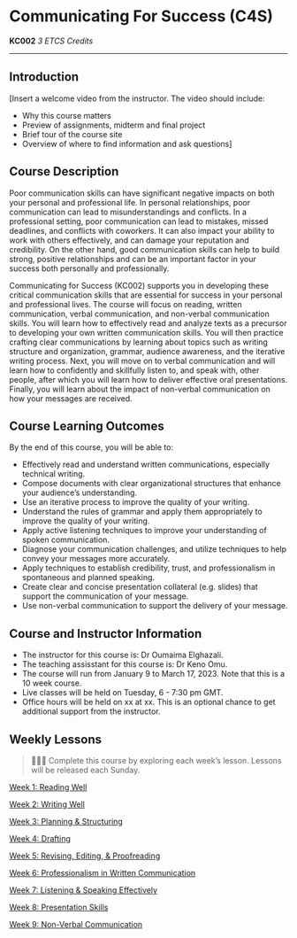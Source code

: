 # Communicating For Success (C4S)
**KC002** *3 ETCS Credits*

---
## Introduction

[Insert a welcome video from the instructor. The video should include:
- Why this course matters
- Preview of assignments, midterm and final project
- Brief tour of the course site
- Overview of where to find information and ask questions]

## Course Description

Poor communication skills can have significant negative impacts on both your personal and professional life. In personal relationships, poor communication can lead to misunderstandings and conflicts. In a professional setting, poor communication can lead to mistakes, missed deadlines, and conflicts with coworkers. It can also impact your ability to work with others effectively, and can damage your reputation and credibility. On the other hand, good communication skills can help to build strong, positive relationships and can be an important factor in your success both personally and professionally.

Communicating for Success (KC002) supports you in developing these critical communication skills that are essential for success in your personal and professional lives. The course will focus on reading, written communication, verbal communication, and non-verbal communication skills. You will learn how to effectively read and analyze texts as a precursor to developing your own written communication skills. You will then practice crafting clear communications by learning about topics such as writing structure and organization, grammar, audience awareness, and the iterative writing process. Next, you will move on to verbal communication and will learn how to confidently and skillfully listen to, and speak with, other people, after which you will learn how to deliver effective oral presentations. Finally, you will learn about the impact of non-verbal communication on how your messages are received.  

## Course Learning Outcomes
By the end of this course, you will be able to:

- Effectively read and understand written communications, especially technical writing.
- Compose documents with clear organizational structures that enhance your audience’s understanding.
- Use an iterative process to improve the quality of your writing.
- Understand the rules of grammar and apply them appropriately to improve the quality of your writing.
- Apply active listening techniques to improve your understanding of spoken communication.
- Diagnose your communication challenges, and utilize techniques to help convey your messages more accurately.
- Apply techniques to establish credibility, trust, and professionalism in spontaneous and planned speaking.
- Create clear and concise presentation collateral (e.g. slides) that support the communication of your message.
- Use non-verbal communication to support the delivery of your message. 


## Course and Instructor Information
- The instructor for this course is: Dr Oumaima Elghazali. 
- The teaching assisstant for this course is: Dr Keno Omu.
- The course will run from January 9 to March 17, 2023. Note that this is a 10 week course.
- Live classes will be held on Tuesday, 6 - 7:30 pm GMT. 
- Office hours will be held on xx at xx. This is an optional chance to get additional support from the instructor.

## Weekly Lessons
> 👩🏿‍🏫 Complete this course by exploring each week’s lesson. Lessons will be released each Sunday.

[Week 1: Reading Well](/communicating-for-success/reading-well.md)

[Week 2: Writing Well ](/communicating-for-success/writing-well.md)

[Week 3: Planning & Structuring](/communicating-for-success/planning-structuring.md)

[Week 4: Drafting](/communicating-for-success/drafting.md)

[Week 5: Revising, Editing, & Proofreading](/communicating-for-success/revising-editing-proofreading.md)

[Week 6: Professionalism in Written Communication](/communicating-for-success/professionalism-in-written-communication.md)

[Week 7: Listening & Speaking Effectively](/communicating-for-success/listening-and-speaking-effectively.md)

[Week 8: Presentation Skills](/communicating-for-success/presentation-skills.md)

[Week 9: Non-Verbal Communication](/communicating-for-success/non-verbal-communication.md)

